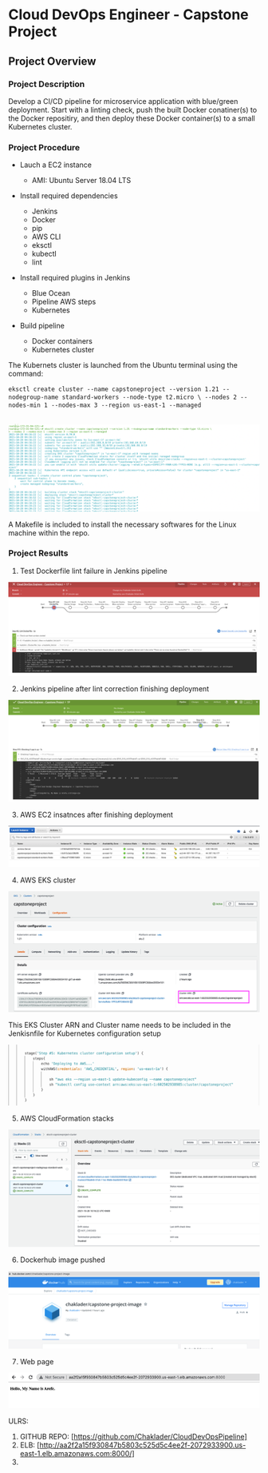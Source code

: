 # Cloud DevOps Engineer - Capstone Project

## Project Overview
### Project Description

Develop a CI/CD pipeline for microservice application with blue/green deployment. Start with a linting check, push the built Docker conatiner(s) to the Docker repositiry, and then deploy these Docker container(s) to a small Kubernetes cluster.

### Project Procedure

- Lauch a EC2 instance
  - AMI: Ubuntu Server 18.04 LTS

- Install required dependencies
  - Jenkins
  - Docker
  - pip
  - AWS CLI
  - eksctl
  - kubectl
  - lint

- Install required plugins in Jenkins
  - Blue Ocean
  - Pipeline AWS steps
  - Kubernetes
  
- Build pipeline
  - Docker containers
  - Kubernetes cluster



The Kubernets cluster is launched from the Ubuntu terminal using the command:

```
eksctl create cluster --name capstoneproject --version 1.21 --nodegroup-name standard-workers --node-type t2.micro \ --nodes 2 --nodes-min 1 --nodes-max 3 --region us-east-1 --managed
```

<br>
<img src="images/CLUSTER_LAUNCH.png">
<br>

A Makefile is included to install the necessary softwares for the Linux machine within the repo. 

### Project Results
1. Test Dockerfile lint failure in Jenkins pipeline
<img src="images/PIPELINE_FAILED.png">

2. Jenkins pipeline after lint correction finishing deployment
<img src="images/PIPELINE_SUCCEED.png">

3. AWS EC2 insatnces after finishing deployment
<img src="images/EC2_INSTANCES.png">

4. AWS EKS cluster
<img src="images/EKS_CLUSTER.png">

This EKS Cluster ARN and Cluster name needs to be included in the Jenkisnfile for Kubernetes configuration setup

<img src="images/JENKINSFILE.png">

5. AWS CloudFormation stacks
<img src="images/CLOUDFORMATION_STACKS.png">

6. Dockerhub image pushed 
<img src="images/DOCKER_HUB.png">

7. Web page
<img src="images/WEBSITE.png">



ULRS:

1. GITHUB REPO: [https://github.com/Chaklader/CloudDevOpsPipeline]
2. ELB: [http://aa2f2a15f930847b5803c525d5c4ee2f-2072933900.us-east-1.elb.amazonaws.com:8000/]
3. 




